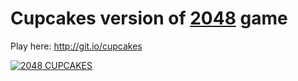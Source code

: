 Cupcakes version of [2048](http://gabrielecirulli.github.io/2048/) game
========================================================================

Play here: http://git.io/cupcakes

[![2048 CUPCAKES](http://oi62.tinypic.com/9u7rkk.jpg)](http://git.io/cupcakes)